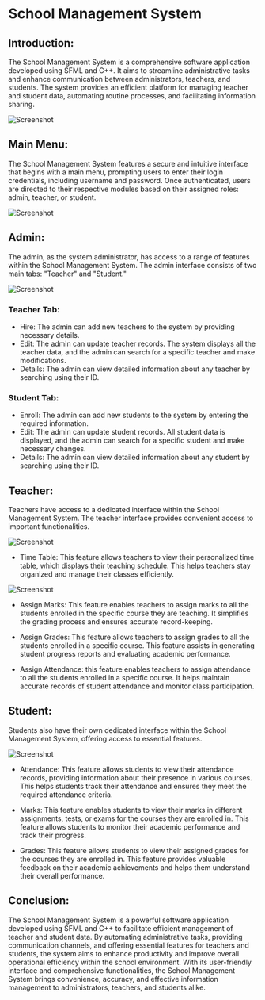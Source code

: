 # School Management System

## Introduction:
The School Management System is a comprehensive software application developed using SFML and C++. It aims to streamline administrative tasks
and enhance communication between administrators, teachers, and students. The system provides an efficient platform for managing teacher and 
student data, automating routine processes, and facilitating information sharing.

![Screenshot](./Screenshots/1.png)

## Main Menu:
The School Management System features a secure and intuitive interface that begins with a main menu, prompting users to enter their login credentials, including username and password. Once authenticated, users are directed to their respective modules based on their assigned roles: admin, teacher, or student.

![Screenshot](./Screenshots/2.png)

## Admin:
The admin, as the system administrator, has access to a range of features within the School Management System. The admin interface consists of 
two main tabs: "Teacher" and "Student."

![Screenshot](./Screenshots/3.png)

### Teacher Tab:
- Hire: 
The admin can add new teachers to the system by providing necessary details.
- Edit: 
The admin can update teacher records. The system displays all the teacher data, and the admin can search for a specific teacher and make modifications.
- Details: 
The admin can view detailed information about any teacher by searching using their ID.

### Student Tab:
- Enroll: 
The admin can add new students to the system by entering the required information.
- Edit: 
The admin can update student records. All student data is displayed, and the admin can search for a specific student and make necessary changes.
- Details: 
The admin can view detailed information about any student by searching using their ID.

## Teacher:
Teachers have access to a dedicated interface within the School Management System. The teacher interface provides convenient access to important 
functionalities.

![Screenshot](./Screenshots/4.png)

- Time Table:
This feature allows teachers to view their personalized time table, which displays their teaching schedule. This helps teachers stay organized and manage their classes efficiently.

![Screenshot](./Screenshots/5.png)

- Assign Marks:
This feature enables teachers to assign marks to all the students enrolled in the specific course they are teaching. It simplifies the grading process and ensures accurate record-keeping.

- Assign Grades:
This feature allows teachers to assign grades to all the students enrolled in a specific course. This feature assists in generating student progress reports and evaluating academic performance.

- Assign Attendance:
this feature enables teachers to assign attendance to all the students enrolled in a specific course. It helps maintain accurate records of student attendance and monitor class participation.

## Student:
Students also have their own dedicated interface within the School Management System, offering access to essential features.

![Screenshot](./Screenshots/6.png)

- Attendance:
This feature allows students to view their attendance records, providing information about their presence in various courses. This helps students track their attendance and ensures they meet the required attendance criteria.

- Marks:
This feature enables students to view their marks in different assignments, tests, or exams for the courses they are enrolled in. This feature allows students to monitor their academic performance and track their progress.

- Grades:
This feature allows students to view their assigned grades for the courses they are enrolled in. This feature provides valuable feedback on their academic achievements and helps them understand their overall performance.

## Conclusion:
The School Management System is a powerful software application developed using SFML and C++ to facilitate efficient management of teacher and student data. By automating administrative tasks, providing communication channels, and offering essential features for teachers and students, the system aims to enhance productivity and improve overall operational efficiency within the school environment. With its user-friendly interface and comprehensive functionalities, the School Management System brings convenience, accuracy, and effective information management to administrators, teachers, and students alike.